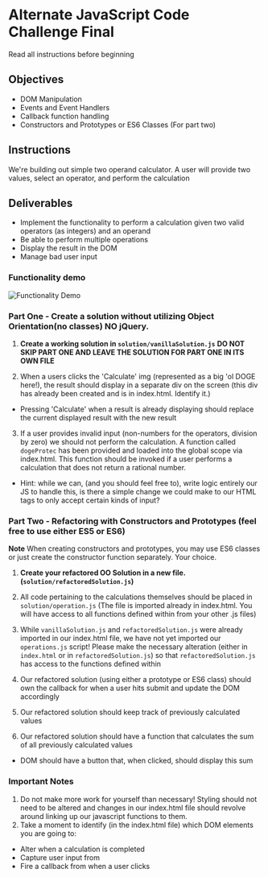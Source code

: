 # Alternate JavaScript Code Challenge Final
  Read all instructions before beginning

## Objectives

- DOM Manipulation
- Events and Event Handlers
- Callback function handling
- Constructors and Prototypes or ES6 Classes (For part two)

## Instructions

We're building out simple two operand calculator. A user will provide two values, select an operator, and perform the calculation

## Deliverables

- Implement the functionality to perform a calculation given two valid operators (as integers) and an operand
- Be able to perform multiple operations
- Display the result in the DOM
- Manage bad user input

### Functionality demo

![Functionality Demo](./assets/example_functionality.gif)

### Part One - Create a solution without utilizing Object Orientation(no classes) ****NO jQuery****.

1. **Create a working solution in `solution/vanillaSolution.js`**
  **DO NOT SKIP PART ONE AND LEAVE THE SOLUTION FOR PART ONE IN ITS OWN FILE**

2. When a users clicks the 'Calculate' img (represented as a big 'ol DOGE here!), the result should display in a separate div on the screen (this div has already been created and is in index.html. Identify it.)
  - Pressing 'Calculate' when a result is already displaying should replace the current displayed result with the new result

3. If a user provides invalid input (non-numbers for the operators, division by zero) we should not perform the calculation. A function called `dogeProtec` has been provided and loaded into the global scope via index.html. This function should be invoked if a user performs a calculation that does not return a rational number.
  - Hint: while we can, (and you should feel free to), write logic entirely our JS to handle this, is there a simple change we could make to our HTML tags to only accept certain kinds of input?

### Part Two - Refactoring with Constructors and Prototypes (feel free to use either ES5 or ES6)

**Note** When creating constructors and prototypes, you may use ES6 classes or just create the constructor function separately. Your choice.

1. **Create your refactored OO Solution in a new file.(`solution/refactoredSolution.js`)**

2. All code pertaining to the calculations themselves should be placed in `solution/operation.js` (The file is imported already in index.html. You will have access to all functions defined within from your other .js files)

3. While `vanillaSolution.js` and `refactoredSolution.js` were already imported in our index.html file, we have not yet imported our `operations.js` script! Please make the necessary alteration (either in `index.html` or in `refactoredSolution.js`) so that `refactoredSolution.js` has access to the functions defined within

4. Our refactored solution (using either a prototype or ES6 class) should own the callback for when a user hits submit and update the DOM accordingly

5. Our refactored solution should keep track of previously calculated values

6. Our refactored solution should have a function that calculates the sum of all previously calculated values
  - DOM should have a button that, when clicked, should display this sum

### Important Notes

1. Do not make more work for yourself than necessary! Styling should not need to be altered and changes in our index.html file should revolve around linking up our javascript functions to them.
2. Take a moment to identify (in the index.html file) which DOM elements you are going to:
  - Alter when a calculation is completed
  - Capture user input from
  - Fire a callback from when a user clicks
